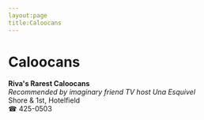 ```yaml
---
layout:page
title:Caloocans
---
```

# Caloocans

**Riva's Rarest Caloocans**  
_Recommended by imaginary friend TV host Una Esquivel_  
Shore & 1st, Hotelfield  
☎ 425-0503



